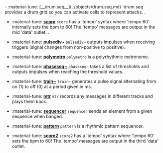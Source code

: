 <div class="grid cards" markdown>
- :material-tune: [__drum.seq__](../objects/drum.seq.md) `drum.seq` provides a drum grid so you can activate cells to represent attacks.
.

- :material-tune: [__score__](../objects/score.md) `score` has a 'tempo' syntax where 'tempo 60' internally sets the bpm to 60! The 'tempo' messages are output in the mid 'data' outlet.
.

- :material-tune: [__pulsediv~__](../objects/pulsediv~.md) `pulsediv~` outputs impulses when receiving triggers (signal changes from non-positive to positive).

- :material-tune: [__polymetro__](../objects/polymetro.md) `polymetro` is a polyrhythmic metronome.

- :material-tune: [__phaseseq~__](../objects/phaseseq~.md) `phaseseq~` takes a list of thresholds and outputs impulses when reaching the threshold values.
.

- :material-tune: [__train~__](../objects/train~.md) `train~` generates a pulse signal alternating from on (1) to off (0) at a period given in ms.

- :material-tune: [__mtr__](../objects/mtr.md) `mtr` records any messages in different tracks and plays them back.

- :material-tune: [__sequencer__](../objects/sequencer.md) `sequencer` sends an element from a given sequence when banged.

- :material-tune: [__pattern__](../objects/pattern.md) `pattern` is a rhythmic pattern sequencer.

- :material-tune: [__score2__](../objects/score2.md) `score2` has a 'tempo' syntax where 'tempo 60' sets the bpm to 60! The 'tempo' messages are output in the third 'data' outlet.

</div>